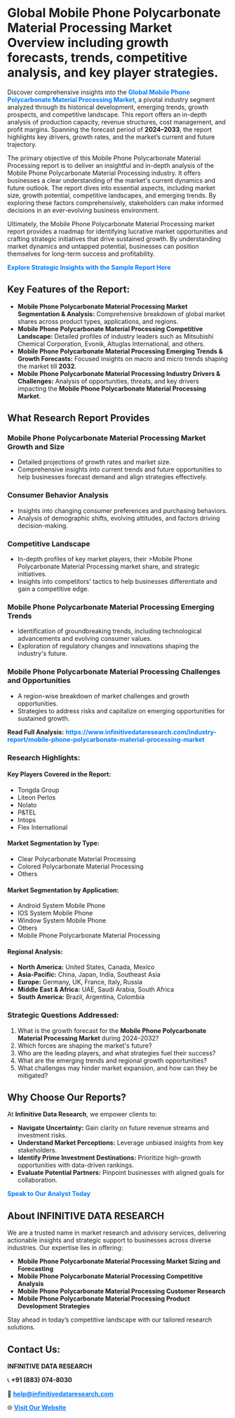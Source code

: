 <h1>Global Mobile Phone Polycarbonate Material Processing Market Overview including growth forecasts, trends, competitive analysis, and key player strategies.</h1>
<p>
Discover comprehensive insights into the 
<a href="https://www.infinitivedataresearch.com/industry-report/mobile-phone-polycarbonate-material-processing-market" rel="dofollow" style="color: #007BFF; text-decoration: none;"><strong>Global Mobile Phone Polycarbonate Material Processing Market</strong></a>, a pivotal industry segment analyzed through its historical development, emerging trends, growth prospects, and competitive landscape. This report offers an in-depth analysis of production capacity, revenue structures, cost management, and profit margins. Spanning the forecast period of <strong>2024–2033</strong>, the report highlights key drivers, growth rates, and the market’s current and future trajectory.
</p>
<p>
The primary objective of this Mobile Phone Polycarbonate Material Processing report is to deliver an insightful and in-depth analysis of the Mobile Phone Polycarbonate Material Processing industry. It offers businesses a clear understanding of the market's current dynamics and future outlook. The report dives into essential aspects, including market size, growth potential, competitive landscapes, and emerging trends. By exploring these factors comprehensively, stakeholders can make informed decisions in an ever-evolving business environment.
</p>
<p>
Ultimately, the Mobile Phone Polycarbonate Material Processing market report provides a roadmap for identifying lucrative market opportunities and crafting strategic initiatives that drive sustained growth. By understanding market dynamics and untapped potential, businesses can position themselves for long-term success and profitability.
</p>
<p>
<a href="https://www.infinitivedataresearch.com/request-sample/reportId=102831" style="color: #007BFF; text-decoration: none;"><strong>Explore Strategic Insights with the Sample Report Here</strong></a>
</p>

<h2>Key Features of the Report:</h2>
<ul>
<li><strong>Mobile Phone Polycarbonate Material Processing Market Segmentation & Analysis:</strong> Comprehensive breakdown of global market shares across product types, applications, and regions.</li>
<li><strong>Mobile Phone Polycarbonate Material Processing Competitive Landscape:</strong> Detailed profiles of industry leaders such as Mitsubishi Chemical Corporation, Evonik, Altuglas International, and others.</li>
<li><strong>Mobile Phone Polycarbonate Material Processing Emerging Trends & Growth Forecasts:</strong> Focused insights on macro and micro trends shaping the market till <strong>2032</strong>.</li>
<li><strong>Mobile Phone Polycarbonate Material Processing Industry Drivers & Challenges:</strong> Analysis of opportunities, threats, and key drivers impacting the <strong>Mobile Phone Polycarbonate Material Processing Market</strong>.</li>
</ul>

<h2>What Research Report Provides</h2>
<h3>Mobile Phone Polycarbonate Material Processing Market Growth and Size</h3>
<ul>
<li>Detailed projections of growth rates and market size.</li>
<li>Comprehensive insights into current trends and future opportunities to help businesses forecast demand and align strategies effectively.</li>
</ul>

<h3>Consumer Behavior Analysis</h3>
<ul>
<li>Insights into changing consumer preferences and purchasing behaviors.</li>
<li>Analysis of demographic shifts, evolving attitudes, and factors driving decision-making.</li>
</ul>

<h3>Competitive Landscape</h3>
<ul>
<li>In-depth profiles of key market players, their >Mobile Phone Polycarbonate Material Processing market share, and strategic initiatives.</li>
<li>Insights into competitors' tactics to help businesses differentiate and gain a competitive edge.</li>
</ul>

<h3>Mobile Phone Polycarbonate Material Processing Emerging Trends</h3>
<ul>
<li>Identification of groundbreaking trends, including technological advancements and evolving consumer values.</li>
<li>Exploration of regulatory changes and innovations shaping the industry's future.</li>
</ul>

<h3>Mobile Phone Polycarbonate Material Processing Challenges and Opportunities</h3>
<ul>
<li>A region-wise breakdown of market challenges and growth opportunities.</li>
<li>Strategies to address risks and capitalize on emerging opportunities for sustained growth.</li>
</ul>
<p><strong>Read Full Analysis:</strong> <a href="https://www.infinitivedataresearch.com/industry-report/mobile-phone-polycarbonate-material-processing-market" rel="dofollow" style="color: #007BFF; text-decoration: none;"><strong>https://www.infinitivedataresearch.com/industry-report/mobile-phone-polycarbonate-material-processing-market</strong></a></p>
<h3>Research Highlights:</h3>
<h4>Key Players Covered in the Report:</h4>
<ul><li>Tongda Group</li><li>Liteon Perlos</li><li>Nolato</li><li>P&amp;TEL</li><li>Intops</li><li>Flex International</li></ul>
<h4>Market Segmentation by Type:</h4>
<ul><li>Clear Polycarbonate Material Processing</li><li>Colored Polycarbonate Material Processing</li><li>Others</li></ul>
<h4>Market Segmentation by Application:</h4>
<ul><li>Android System Mobile Phone</li><li>IOS System Mobile Phone</li><li>Window System Mobile Phone</li><li>Others</li><li>Mobile Phone Polycarbonate Material Processing</li></ul>

<h4>Regional Analysis:</h4>
<ul>
<li><strong>North America:</strong> United States, Canada, Mexico</li>
<li><strong>Asia-Pacific:</strong> China, Japan, India, Southeast Asia</li>
<li><strong>Europe:</strong> Germany, UK, France, Italy, Russia</li>
<li><strong>Middle East & Africa:</strong> UAE, Saudi Arabia, South Africa</li>
<li><strong>South America:</strong> Brazil, Argentina, Colombia</li>
</ul>

<h3>Strategic Questions Addressed:</h3>
<ol>
<li>What is the growth forecast for the <strong>Mobile Phone Polycarbonate Material Processing Market</strong> during 2024–2032?</li>
<li>Which forces are shaping the market's future?</li>
<li>Who are the leading players, and what strategies fuel their success?</li>
<li>What are the emerging trends and regional growth opportunities?</li>
<li>What challenges may hinder market expansion, and how can they be mitigated?</li>
</ol>

<h2>Why Choose Our Reports?</h2>
<p>At <strong>Infinitive Data Research</strong>, we empower clients to:</p>
<ul>
<li><strong>Navigate Uncertainty:</strong> Gain clarity on future revenue streams and investment risks.</li>
<li><strong>Understand Market Perceptions:</strong> Leverage unbiased insights from key stakeholders.</li>
<li><strong>Identify Prime Investment Destinations:</strong> Prioritize high-growth opportunities with data-driven rankings.</li>
<li><strong>Evaluate Potential Partners:</strong> Pinpoint businesses with aligned goals for collaboration.</li>
</ul>
<p><a href="https://www.infinitivedataresearch.com/industry-report/mobile-phone-polycarbonate-material-processing-market" rel="dofollow" style="color: #007BFF; text-decoration: none;"><strong>Speak to Our Analyst Today</strong></a></p>

<h2>About INFINITIVE DATA RESEARCH</h2>
<p>We are a trusted name in market research and advisory services, delivering actionable insights and strategic support to businesses across diverse industries. Our expertise lies in offering:</p>
<ul>
<li><strong>Mobile Phone Polycarbonate Material Processing Market Sizing and Forecasting</strong></li>
<li><strong>Mobile Phone Polycarbonate Material Processing Competitive Analysis</strong></li>
<li><strong>Mobile Phone Polycarbonate Material Processing Customer Research</strong></li>
<li><strong>Mobile Phone Polycarbonate Material Processing Product Development Strategies</strong></li>
</ul>
<p>Stay ahead in today’s competitive landscape with our tailored research solutions.</p>

<h2>Contact Us:</h2>
<p><strong>INFINITIVE DATA RESEARCH</strong></p>
<p>📞 <strong>+91 (883) 074-8030</strong></p>
<p>📧 <strong><a href="mailto:help@infinitivedataresearch.com" style="color: #007BFF;">help@infinitivedataresearch.com</a></strong></p>
<p>🌐 <strong><a href="https://www.infinitivedataresearch.com" rel="dofollow" style="color: #007BFF;">Visit Our Website</a></strong></p>